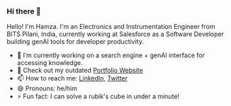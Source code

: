 ### Hi there 👋

Hello! I'm Hamza. I'm an Electronics and Instrumentation Engineer from BITS Pilani, India, currently working at Salesforce as a Software Developer building genAI tools for developer productivity.

- 🔭 I’m currently working on a search engine + genAI interface for accessing knowledge.
- 🌱 Check out my outdated [Portfolio Website](https://syedhamzazaidi.github.io)
- 📫 How to reach me: [LinkedIn](https://www.linkedin.com/in/syed-hamza-zaidi/), [Twitter](https://twitter.com/athamxa)
- 😄 Pronouns: he/him
- ⚡ Fun fact: I can solve a rubik's cube in under a minute!
